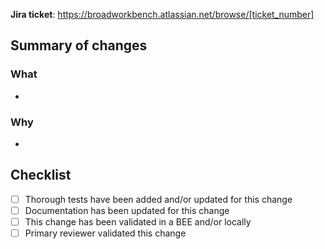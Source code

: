 <!-- Welcome to your Terra-app-manager pull request! -->
<!-- Contributor guidelines found in CONTRIBUTING.md -->

__Jira ticket__: https://broadworkbench.atlassian.net/browse/[ticket_number]

<!-- ## Dependencies -->
<!-- Include any dependent tickets and describe the relationship. Include any other relevant Jira tickets. -->

## Summary of changes

<!-- Please give an abridged version of the ticket description here and/or fill out the following fields. -->

### What

-

### Why

-


## Checklist

- [ ] Thorough tests have been added and/or updated for this change
- [ ] Documentation has been updated for this change <!-- (if applicable) -->
- [ ] This change has been validated in a BEE and/or locally <!-- (in what environment?) -->
- [ ] Primary reviewer validated this change <!-- (consider a pair review!) -->
